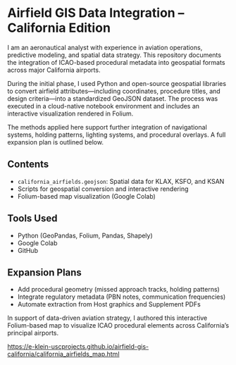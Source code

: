 # Airfield GIS Data Integration – California Edition

I am an aeronautical analyst with experience in aviation operations, predictive modeling, and spatial data strategy. This repository documents the integration of ICAO-based procedural metadata into geospatial formats across major California airports.

During the initial phase, I used Python and open-source geospatial libraries to convert airfield attributes—including coordinates, procedure titles, and design criteria—into a standardized GeoJSON dataset. The process was executed in a cloud-native notebook environment and includes an interactive visualization rendered in Folium.

The methods applied here support further integration of navigational systems, holding patterns, lighting systems, and procedural overlays. A full expansion plan is outlined below.

## Contents
- `california_airfields.geojson`: Spatial data for KLAX, KSFO, and KSAN  
- Scripts for geospatial conversion and interactive rendering  
- Folium-based map visualization (Google Colab)

## Tools Used
- Python (GeoPandas, Folium, Pandas, Shapely)  
- Google Colab  
- GitHub

## Expansion Plans
- Add procedural geometry (missed approach tracks, holding patterns)  
- Integrate regulatory metadata (PBN notes, communication frequencies)  
- Automate extraction from Host graphics and Supplement PDFs

In support of data-driven aviation strategy, I authored this interactive Folium-based map to visualize ICAO procedural elements across California’s principal airports.

https://e-klein-uscprojects.github.io/airfield-gis-california/california_airfields_map.html

